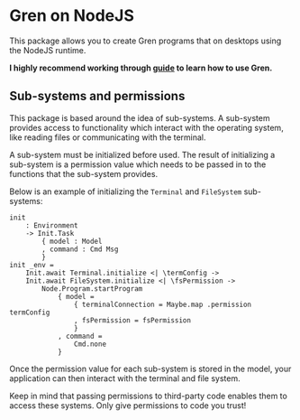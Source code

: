 # Gren on NodeJS

This package allows you to create Gren programs that on desktops using the NodeJS runtime.

**I highly recommend working through [guide](https://gren-lang.org/learn) to learn how to use Gren.**

## Sub-systems and permissions

This package is based around the idea of sub-systems. A sub-system provides access to functionality which interact with the operating system, like reading files or communicating with the terminal.

A sub-system must be initialized before used. The result of initializing a sub-system is a permission value which needs to be passed in to the functions that the sub-system provides.

Below is an example of initializing the `Terminal` and `FileSystem` sub-systems:

```gren
init
    : Environment
    -> Init.Task
        { model : Model
        , command : Cmd Msg
        }
init _env =
    Init.await Terminal.initialize <| \termConfig ->
    Init.await FileSystem.initialize <| \fsPermission ->
        Node.Program.startProgram
            { model =
                { terminalConnection = Maybe.map .permission termConfig
                , fsPermission = fsPermission
                }
            , command =
                Cmd.none
            }
```

Once the permission value for each sub-system is stored in the model, your application can then interact with the terminal and file system.

Keep in mind that passing permissions to third-party code enables them to access these systems. Only give permissions to code you trust!
